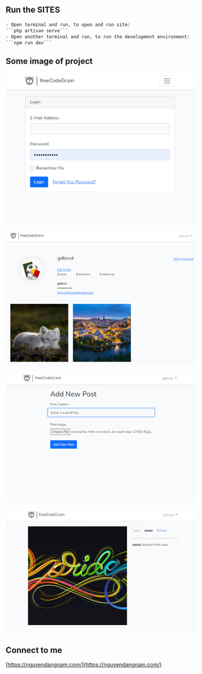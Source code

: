 ## Run the SITES

    - Open terminal and run, to open and run site:
    ```php artisan serve```
    - Open another terminal and run, to run the development environment:
    ```npm run dev```

## Some image of project

![login form](./login-image.jpg)

![user profile](./user-profile.jpg)

![new post form](./new-post.jpg)

![post details](./post-details.jpg)

## Connect to me

[https://nguyendangnam.com/](https://nguyendangnam.com/)
